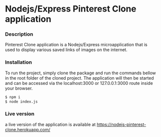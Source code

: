 # Nodejs/Express Pinterest Clone application

### Description
Pinterest Clone application is a Nodejs/Express microapplication that is used to display various saved links of images on the internet.


### Installation
To run the project, simply clone the package and run the commands bellow in the root folder of the cloned project. The application will then be started and can be accessed via the localhost:3000 or 127.0.0.1:3000 route inside your browser.
```sh
$ npm i
$ node index.js
```

### Live version
a live version of the application is available at https://nodejs-pinterest-clone.herokuapp.com/
